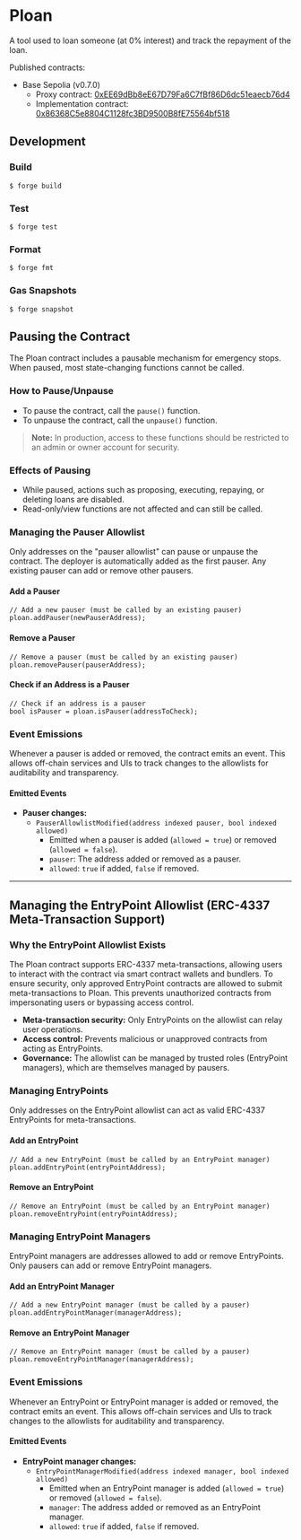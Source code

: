 # Ploan

A tool used to loan someone (at 0% interest) and track the repayment of the loan.

Published contracts:

* Base Sepolia (v0.7.0)
  * Proxy contract: [0xEE69dBb8eE67D79Fa6C7fBf86D6dc51eaecb76d4](https://sepolia.basescan.org/address/0xEE69dBb8eE67D79Fa6C7fBf86D6dc51eaecb76d4)
  * Implementation contract: [0x86368C5e8804C1128fc3BD9500B8fE75564bf518](https://sepolia.basescan.org/address/0x86368C5e8804C1128fc3BD9500B8fE75564bf518)

## Development

### Build

```shell
$ forge build
```

### Test

```shell
$ forge test
```

### Format

```shell
$ forge fmt
```

### Gas Snapshots

```shell
$ forge snapshot
```

## Pausing the Contract

The Ploan contract includes a pausable mechanism for emergency stops. When paused, most state-changing functions cannot be called.

### How to Pause/Unpause

- To pause the contract, call the `pause()` function.
- To unpause the contract, call the `unpause()` function.

> **Note:** In production, access to these functions should be restricted to an admin or owner account for security.

### Effects of Pausing

- While paused, actions such as proposing, executing, repaying, or deleting loans are disabled.
- Read-only/view functions are not affected and can still be called.

### Managing the Pauser Allowlist

Only addresses on the "pauser allowlist" can pause or unpause the contract. The deployer is automatically added as the first pauser. Any existing pauser can add or remove other pausers.

#### Add a Pauser

```solidity
// Add a new pauser (must be called by an existing pauser)
ploan.addPauser(newPauserAddress);
```

#### Remove a Pauser

```solidity
// Remove a pauser (must be called by an existing pauser)
ploan.removePauser(pauserAddress);
```

#### Check if an Address is a Pauser

```solidity
// Check if an address is a pauser
bool isPauser = ploan.isPauser(addressToCheck);
```

### Event Emissions

Whenever a pauser is added or removed, the contract emits an event. This allows off-chain services and UIs to track changes to the allowlists for auditability and transparency.

#### Emitted Events

- **Pauser changes:**
  - `PauserAllowlistModified(address indexed pauser, bool indexed allowed)`
    - Emitted when a pauser is added (`allowed = true`) or removed (`allowed = false`).
    - `pauser`: The address added or removed as a pauser.
    - `allowed`: `true` if added, `false` if removed.

---

## Managing the EntryPoint Allowlist (ERC-4337 Meta-Transaction Support)

### Why the EntryPoint Allowlist Exists

The Ploan contract supports ERC-4337 meta-transactions, allowing users to interact with the contract via smart contract wallets and bundlers. To ensure security, only approved EntryPoint contracts are allowed to submit meta-transactions to Ploan. This prevents unauthorized contracts from impersonating users or bypassing access control.

- **Meta-transaction security:** Only EntryPoints on the allowlist can relay user operations.
- **Access control:** Prevents malicious or unapproved contracts from acting as EntryPoints.
- **Governance:** The allowlist can be managed by trusted roles (EntryPoint managers), which are themselves managed by pausers.

### Managing EntryPoints

Only addresses on the EntryPoint allowlist can act as valid ERC-4337 EntryPoints for meta-transactions.

#### Add an EntryPoint

```solidity
// Add a new EntryPoint (must be called by an EntryPoint manager)
ploan.addEntryPoint(entryPointAddress);
```

#### Remove an EntryPoint

```solidity
// Remove an EntryPoint (must be called by an EntryPoint manager)
ploan.removeEntryPoint(entryPointAddress);
```

### Managing EntryPoint Managers

EntryPoint managers are addresses allowed to add or remove EntryPoints. Only pausers can add or remove EntryPoint managers.

#### Add an EntryPoint Manager

```solidity
// Add a new EntryPoint manager (must be called by a pauser)
ploan.addEntryPointManager(managerAddress);
```

#### Remove an EntryPoint Manager

```solidity
// Remove an EntryPoint manager (must be called by a pauser)
ploan.removeEntryPointManager(managerAddress);
```

### Event Emissions

Whenever an EntryPoint or EntryPoint manager is added or removed, the contract emits an event. This allows off-chain services and UIs to track changes to the allowlists for auditability and transparency.

#### Emitted Events

- **EntryPoint manager changes:**
  - `EntryPointManagerModified(address indexed manager, bool indexed allowed)`
    - Emitted when an EntryPoint manager is added (`allowed = true`) or removed (`allowed = false`).
    - `manager`: The address added or removed as an EntryPoint manager.
    - `allowed`: `true` if added, `false` if removed.

